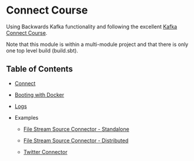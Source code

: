# Connect Course

Using Backwards Kafka functionality and following the excellent [Kafka Connect Course](https://www.udemy.com/kafka-connect).

Note that this module is within a multi-module project and that there is only one top level build (build.sbt).

## Table of Contents

- [Connect](docs/connect.md)

- [Booting with Docker](docs/boot-with-docker.md)

- [Logs](docs/logs.md)

- Examples

  - [File Stream Source Connector - Standalone](app/file-stream-source-connector-standalone/README.md)
  
  - [File Stream Source Connector - Distributed](app/file-stream-source-connector-distributed/README.md)
  
  - [Twitter Connector](app/twitter-connector/README.md)